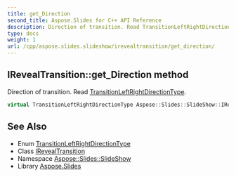 ```yaml
---
title: get_Direction
second_title: Aspose.Slides for C++ API Reference
description: Direction of transition. Read TransitionLeftRightDirectionType.
type: docs
weight: 1
url: /cpp/aspose.slides.slideshow/irevealtransition/get_direction/
---
```

## IRevealTransition::get_Direction method


Direction of transition. Read [TransitionLeftRightDirectionType](../../transitionleftrightdirectiontype/).

```cpp
virtual TransitionLeftRightDirectionType Aspose::Slides::SlideShow::IRevealTransition::get_Direction()=0
```

## See Also

* Enum [TransitionLeftRightDirectionType](../../transitionleftrightdirectiontype/)
* Class [IRevealTransition](../)
* Namespace [Aspose::Slides::SlideShow](../../)
* Library [Aspose.Slides](../../../)
